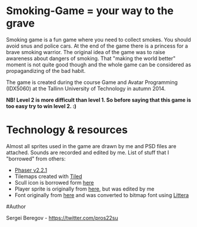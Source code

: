 # Smoking-Game = your way to the grave
Smoking game is a fun game where you need to collect smokes. You should avoid snus and police cars. At the end of the game there is a princess for a brave smoking warrior. The original idea of the game was to raise awareness about dangers of smoking. That "making the world better" moment is not quite good though and the whole game can be considered as propagandizing of the bad habit.

The game is created during the course Game and Avatar Programming (IDX5060) at the Tallinn University of Technology in autumn 2014.

**NB! Level 2 is more difficult than level 1. So before saying that this game is too easy try to win level 2. :)**

# Technology & resources
Almost all sprites used in the game are drawn by me and PSD files are attached. Sounds are recorded and edited by me. List of stuff that I "borrowed" from others:

 - [Phaser v2.2.1](http://phaser.io)
 - Tilemaps created with [Tiled](http://www.mapeditor.org/)
 - Scull icon is borrowed form [here](http://www.iconsdb.com/black-icons/skull-46-icon.html)
 - Player sprite is originally from [here](http://opengameart.org/content/pixel-officer), but was edited by me
 - Font originally from [here](http://www.dafont.com/8bit-wonder.font) and was converted to bitmap font using [Littera](http://kvazars.com/littera/)

#Author

Sergei Beregov - https://twitter.com/pros22su
